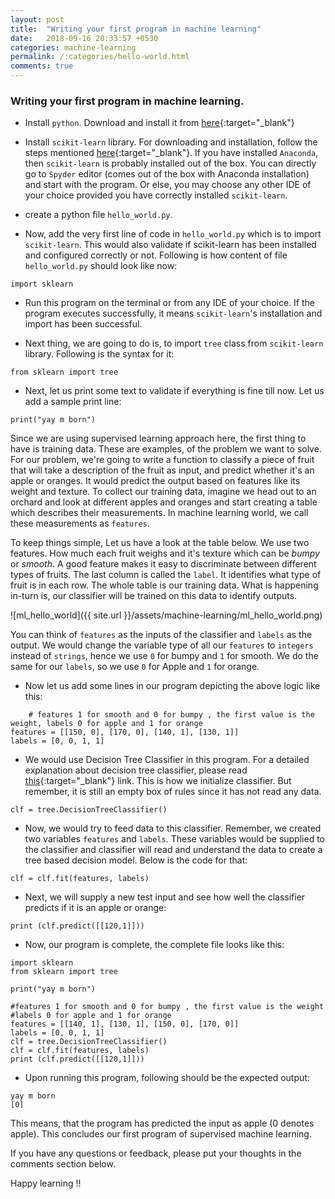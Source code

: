 ```yaml
---
layout: post
title:  "Writing your first program in machine learning"
date:   2018-09-16 20:33:57 +0530
categories: machine-learning
permalink: /:categories/hello-world.html
comments: true
---
```


### Writing your first program in machine learning.


*  Install `python`. Download and install it from [here](https://www.python.org/downloads/){:target="_blank"}
* Install `scikit-learn` library. For downloading and installation, follow the steps mentioned [here](http://scikit-learn.org/stable/install.html){:target="_blank"}. 
If you have installed `Anaconda`, then `scikit-learn` is probably installed out of the box. You can directly go to `Spyder` editor (comes out of the box with Anaconda installation) and start with the program. 
Or else, you may choose any other IDE of your choice provided you have correctly installed `scikit-learn`.

* create a python file `hello_world.py`.

* Now, add the very first line of code in `hello_world.py` which is to import `scikit-learn`. 
This would also validate if scikit-learn has been installed and configured correctly or not. 
Following is how content of file `hello_world.py` should look like now:
````
import sklearn
````

* Run this program on the terminal or from any IDE of your choice. If the program executes successfully, it means `scikit-learn`'s installation and import has been successful.

* Next thing, we are going to do is, to import `tree` class from `scikit-learn` library. Following is the syntax for it:
````
from sklearn import tree
````

* Next, let us print some text to validate if everything is fine till now. Let us add a sample print line:
````
print("yay m born")
````

Since we are using supervised learning approach here, the first thing to have is training data. These are examples, of the problem we want to solve. 
For our problem, we're going to write a function to classify a piece of fruit that will take a description of the fruit as input, and predict whether it's an apple or oranges. It would predict the output based on features like its weight and texture.
To collect our training data, imagine we head out to an orchard and look at different apples and oranges and start creating a table which describes their measurements. In machine learning world, we call these measurements as `features`.

To keep things simple, Let us have a look at the table below. We use two features. How much each fruit weighs and it's texture which can be _bumpy_ or _smooth_. 
A good feature makes it easy to discriminate between different types of fruits. The last column is called the `label`. It identifies what type of fruit is in each row. The whole table is our training data. 
What is happening in-turn is, our classifier will be trained on this data to identify outputs.
  
  
   ![ml_hello_world]({{ site.url }}/assets/machine-learning/ml_hello_world.png)


   You can think of `features` as the inputs of the classifier and `labels` as the output. We would change the variable type of all our `features` to `integers` instead of `strings`, 
   hence we use `0` for bumpy and `1` for smooth. We do the same for our `labels`, so we use `0` for Apple and `1` for orange.


* Now let us add some lines in our program depicting the above logic like this:

````
    # features 1 for smooth and 0 for bumpy , the first value is the weight, labels 0 for apple and 1 for orange
features = [[150, 0], [170, 0], [140, 1], [130, 1]]
labels = [0, 0, 1, 1]
````

* We would use Decision Tree Classifier in this program. For a detailed explanation about decision tree classifier, please read [this](http://scikit-learn.org/stable/modules/generated/sklearn.tree.DecisionTreeClassifier.html){:target="_blank"} link. 
This is how we initialize classifier. But remember, it is still an empty box of rules since it has not read any data.

````
clf = tree.DecisionTreeClassifier()
````

* Now, we would try to feed data to this classifier. Remember, we created two variables `features` and `labels`. 
These variables would be supplied to the classifier and classifier will read and understand the data to create a tree based decision model. 
Below is the code for that:

````
clf = clf.fit(features, labels)
````

* Next, we will supply a new test input and see how well the classifier predicts if it is an apple or orange:

````
print (clf.predict([[120,1]]))
````

* Now, our program is complete, the complete file looks like this:

````
import sklearn
from sklearn import tree

print("yay m born")

#features 1 for smooth and 0 for bumpy , the first value is the weight
#labels 0 for apple and 1 for orange
features = [[140, 1], [130, 1], [150, 0], [170, 0]]
labels = [0, 0, 1, 1]
clf = tree.DecisionTreeClassifier()
clf = clf.fit(features, labels)
print (clf.predict([[120,1]]))
````

* Upon running this program, following should be the expected output:

````
yay m born
[0]
````

This means, that the program has predicted the input as apple (0 denotes apple). This concludes our first program of supervised machine learning.

If you have any questions or feedback, please put your thoughts in the comments section below.

Happy learning !!

